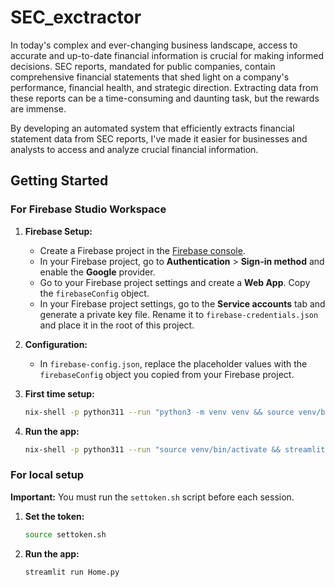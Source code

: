 # SEC_exctractor

>
   In today's complex and ever-changing business landscape, access to accurate and up-to-date financial information is crucial for making informed decisions. SEC reports, mandated for public companies, contain comprehensive financial statements that shed light on a company's performance, financial health, and strategic direction. Extracting data from these reports can be a time-consuming and daunting task, but the rewards are immense.
   
>
   By developing an automated system that efficiently extracts financial statement data from SEC reports, I've made it easier for businesses and analysts to access and analyze crucial financial information.

## Getting Started

### For Firebase Studio Workspace

1. **Firebase Setup:**
   - Create a Firebase project in the [Firebase console](https://console.firebase.google.com/).
   - In your Firebase project, go to **Authentication** > **Sign-in method** and enable the **Google** provider.
   - Go to your Firebase project settings and create a **Web App**. Copy the `firebaseConfig` object.
   - In your Firebase project settings, go to the **Service accounts** tab and generate a private key file. Rename it to `firebase-credentials.json` and place it in the root of this project.

2. **Configuration:**
   - In `firebase-config.json`, replace the placeholder values with the `firebaseConfig` object you copied from your Firebase project.

3. **First time setup:**
   ```bash
   nix-shell -p python311 --run "python3 -m venv venv && source venv/bin/activate && pip install -r requirements.txt"
   ```

4. **Run the app:**
   ```bash
   nix-shell -p python311 --run "source venv/bin/activate && streamlit run Home.py --server.headless true --server.enableCORS false"
   ```

### For local setup

**Important:** You must run the `settoken.sh` script before each session.

1.  **Set the token:**
    ```bash
    source settoken.sh
    ```
2.  **Run the app:**
    ```bash
    streamlit run Home.py
    ```